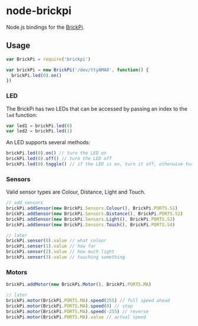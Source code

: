 # node-brickpi

Node.js bindings for the [BrickPi](http://www.dexterindustries.com/BrickPi).

## Usage

```javascript
var BrickPi = require('brickpi')

var brickPi = new BrickPi('/dev/ttyAMA0', function() {
  brickPi.led(0).on()
})
```

### LED

The BrickPi has two LEDs that can be accessed by passing an index to the `led` function:

```javascript
var led1 = brickPi.led(0)
var led2 = brickPi.led(1)
```

An LED supports several methods:

```javascript
brickPi.led(0).on() // turn the LED on
brickPi.led(0).off() // turn the LED off
brickPi.led(0).toggle() // if the LED is on, turn it off, otherwise turn it on
```

### Sensors

Valid sensor types are Colour, Distance, Light and Touch. 

```javascript
// add sensors
brickPi.addSensor(new BrickPi.Sensors.Colour(), BrickPi.PORTS.S1)
brickPi.addSensor(new BrickPi.Sensors.Distance(), BrickPi.PORTS.S2)
brickPi.addSensor(new BrickPi.Sensors.Light(), BrickPi.PORTS.S3)
brickPi.addSensor(new BrickPi.Sensors.Touch(), BrickPi.PORTS.S4)

// later
brickPi.sensor(0).value // what colour
brickPi.sensor(1).value // how far
brickPi.sensor(2).value // how much light
brickPi.sensor(3).value // touching something
```

### Motors

```javascript
brickPi.addMotor(new BrickPi.Motor(), BrickPi.PORTS.MA)

// later
brickPi.motor(BrickPi.PORTS.MA).speed(255) // full speed ahead
brickPi.motor(BrickPi.PORTS.MA).speed(0) // stop
brickPi.motor(BrickPi.PORTS.MA).speed(-255) // reverse
brickPi.motor(BrickPi.PORTS.MA).value // actual speed
```
